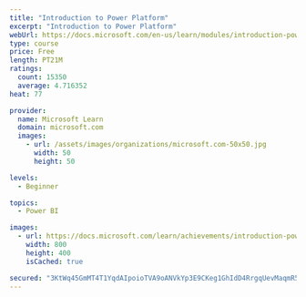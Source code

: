 ```yaml
---
title: "Introduction to Power Platform"
excerpt: "Introduction to Power Platform"
webUrl: https://docs.microsoft.com/en-us/learn/modules/introduction-power-platform/
type: course
price: Free
length: PT21M
ratings:
  count: 15350
  average: 4.716352
heat: 77

provider:
  name: Microsoft Learn
  domain: microsoft.com
  images:
    - url: /assets/images/organizations/microsoft.com-50x50.jpg
      width: 50
      height: 50

levels:
  - Beginner

topics:
  - Power BI

images:
  - url: https://docs.microsoft.com/learn/achievements/introduction-power-platform-social.png
    width: 800
    height: 400
    isCached: true

secured: "3KtWq45GmMT4T1YqdAIpoioTVA9oANVkYp3E9CKeg1GhIdD4RrgqUevMaqmR5Jo6V3U7FRtDFn9JEwo1WczVSnCpH/cNxI2BmkiHkpfUCtvevOUQcjgDJuUJDowLsFv8bl5Tkd8SwvEqt239aSS/WZzdrLUDoUN2pm0FpUafoNizweKtzCooEhPto3APiWKoFLnGlOuQXJJC6y4Toj1SKaPRZvscDsCsDCazpOxLEtzT3AVkTuZCpLQjtEV7Pq/3wRl4CMto8UnVkKjlmMX26ZY00o60RJpJU1uEXwoC7JxOn2Te9T52kvh54kDgXfzEiXtrWHCwrjjDj/Ejnm2pvEw0TgiwxstXB5P0j5xd2Sd6A+5marxD0twP9IIwVc6q+qe7qlc5lTg/HtU9gJSY52i7JBB1Tpikyom2MiaL2eneQ3XHHNqvYxtODEDG3ol9;4JSk2DCnx2KfOxVerngH5g=="
---
```



